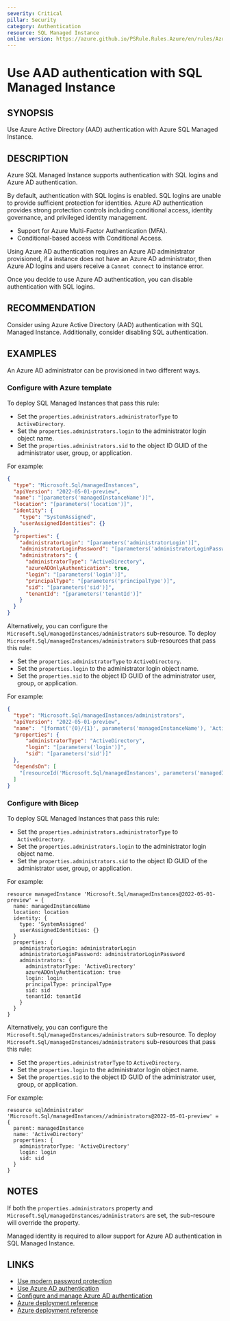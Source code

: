 ```yaml
---
severity: Critical
pillar: Security
category: Authentication
resource: SQL Managed Instance
online version: https://azure.github.io/PSRule.Rules.Azure/en/rules/Azure.SQLMI.AAD/
---
```


# Use AAD authentication with SQL Managed Instance

## SYNOPSIS

Use Azure Active Directory (AAD) authentication with Azure SQL Managed Instance.

## DESCRIPTION

Azure SQL Managed Instance supports authentication with SQL logins and Azure AD authentication.

By default, authentication with SQL logins is enabled.
SQL logins are unable to provide sufficient protection for identities.
Azure AD authentication provides strong protection controls including conditional access, identity governance, and privileged identity management.

- Support for Azure Multi-Factor Authentication (MFA).
- Conditional-based access with Conditional Access.

Using Azure AD authentication requires an Azure AD administrator provisioned, if a instance does not have an Azure AD administrator, then Azure AD logins and users receive a `Cannot connect` to instance error.

Once you decide to use Azure AD authentication, you can disable authentication with SQL logins.

## RECOMMENDATION

Consider using Azure Active Directory (AAD) authentication with SQL Managed Instance.
Additionally, consider disabling SQL authentication.

## EXAMPLES

An Azure AD administrator can be provisioned in two different ways.

### Configure with Azure template

To deploy SQL Managed Instances that pass this rule:

- Set the `properties.administrators.administratorType` to `ActiveDirectory`.
- Set the `properties.administrators.login` to the administrator login object name.
- Set the `properties.administrators.sid` to the object ID GUID of the administrator user, group, or application.

For example:

```json
{
  "type": "Microsoft.Sql/managedInstances",
  "apiVersion": "2022-05-01-preview",
  "name": "[parameters('managedInstanceName')]",
  "location": "[parameters('location')]",
  "identity": {
    "type": "SystemAssigned",
    "userAssignedIdentities": {}
  },
  "properties": {
    "administratorLogin": "[parameters('administratorLogin')]",
    "administratorLoginPassword": "[parameters('administratorLoginPassword')]",
    "administrators": {
      "administratorType": "ActiveDirectory",
      "azureADOnlyAuthentication": true,
      "login": "[parameters('login')]",
      "principalType": "[parameters('principalType')]",
      "sid": "[parameters('sid')]",
      "tenantId": "[parameters('tenantId')]"
    }
  }
}
```

Alternatively, you can configure the `Microsoft.Sql/managedInstances/administrators` sub-resource.
To deploy `Microsoft.Sql/managedInstances/administrators` sub-resources that pass this rule:

- Set the `properties.administratorType` to `ActiveDirectory`.
- Set the `properties.login` to the administrator login object name.
- Set the `properties.sid` to the object ID GUID of the administrator user, group, or application.

For example:

```json
{
  "type": "Microsoft.Sql/managedInstances/administrators",
  "apiVersion": "2022-05-01-preview",
  "name":  "[format('{0}/{1}', parameters('managedInstanceName'), 'ActiveDirectory')]",
  "properties": {
      "administratorType": "ActiveDirectory",
      "login": "[parameters('login')]",
      "sid": "[parameters('sid')]"
  },
  "dependsOn": [
    "[resourceId('Microsoft.Sql/managedInstances', parameters('managedInstanceName'))]"
  ]
}
```

### Configure with Bicep

To deploy SQL Managed Instances that pass this rule:

- Set the `properties.administrators.administratorType` to `ActiveDirectory`.
- Set the `properties.administrators.login` to the administrator login object name.
- Set the `properties.administrators.sid` to the object ID GUID of the administrator user, group, or application.

For example:

```bicep
resource managedInstance 'Microsoft.Sql/managedInstances@2022-05-01-preview' = {
  name: managedInstanceName
  location: location
  identity: {
    type: 'SystemAssigned'
    userAssignedIdentities: {}
  }
  properties: {
    administratorLogin: administratorLogin
    administratorLoginPassword: administratorLoginPassword
    administrators: {
      administratorType: 'ActiveDirectory'
      azureADOnlyAuthentication: true
      login: login
      principalType: principalType
      sid: sid
      tenantId: tenantId
    }
  }
}
```

Alternatively, you can configure the `Microsoft.Sql/managedInstances/administrators` sub-resource.
To deploy `Microsoft.Sql/managedInstances/administrators` sub-resources that pass this rule:

- Set the `properties.administratorType` to `ActiveDirectory`.
- Set the `properties.login` to the administrator login object name.
- Set the `properties.sid` to the object ID GUID of the administrator user, group, or application.

For example:

```bicep
resource sqlAdministrator 'Microsoft.Sql/managedInstances//administrators@2022-05-01-preview' = {
  parent: managedInstance
  name: 'ActiveDirectory'
  properties: {
    administratorType: 'ActiveDirectory'
    login: login
    sid: sid
  }
}
```

## NOTES

If both the `properties.administrators` property and `Microsoft.Sql/managedInstances/administrators` are set,
the sub-resoure will override the property.

Managed identity is required to allow support for Azure AD authentication in SQL Managed Instance.

## LINKS

- [Use modern password protection](https://learn.microsoft.com/azure/architecture/framework/security/design-identity-authentication#use-modern-password-protection)
- [Use Azure AD authentication](https://learn.microsoft.com/azure/azure-sql/database/authentication-aad-overview)
- [Configure and manage Azure AD authentication](https://learn.microsoft.com/azure/azure-sql/database/authentication-aad-configure)
- [Azure deployment reference](https://learn.microsoft.com/azure/templates/microsoft.sql/managedinstances#managedinstanceexternaladministrator)
- [Azure deployment reference](https://learn.microsoft.com/azure/templates/microsoft.sql/managedinstances/administrators#managedinstanceadministratorproperties)
